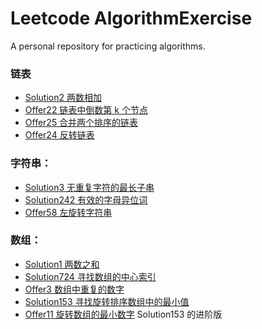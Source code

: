 # Leetcode AlgorithmExercise

A personal repository for practicing algorithms.

### 链表

* [Solution2 两数相加](src/leetcode/Solution2.java)
* [Offer22 链表中倒数第 k 个节点](src/leetcode/offer/Offer22.java)
* [Offer25 合并两个排序的链表](src/leetcode/offer/Offer25.java)
* [Offer24 反转链表](src/leetcode/offer/Offer24.java)

### 字符串：

* [Solution3 无重复字符的最长子串](src/leetcode/Solution3.java)
* [Solution242 有效的字母异位词](src/leetcode/Solution242.java)
* [Offer58 左旋转字符串](src/leetcode/offer/Offer58.java)

### 数组：

* [Solution1 两数之和](src/leetcode/Solution1.java)
* [Solution724 寻找数组的中心索引](src/leetcode/Solution724.java)
* [Offer3 数组中重复的数字](src/leetcode/offer/Offer3.java)
* [Solution153 寻找旋转排序数组中的最小值](src/leetcode/Solution153.java)
* [Offer11 旋转数组的最小数字](src/leetcode/offer/Offer11.java)  Solution153 的进阶版